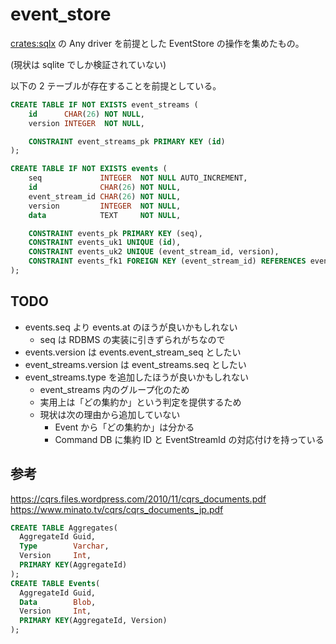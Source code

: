 # event_store

[crates:sqlx] の Any driver を前提とした EventStore の操作を集めたもの。

(現状は sqlite でしか検証されていない)

以下の 2 テーブルが存在することを前提としている。

```sql
CREATE TABLE IF NOT EXISTS event_streams (
    id      CHAR(26) NOT NULL,
    version INTEGER  NOT NULL,

    CONSTRAINT event_streams_pk PRIMARY KEY (id)
);

CREATE TABLE IF NOT EXISTS events (
    seq             INTEGER  NOT NULL AUTO_INCREMENT,
    id              CHAR(26) NOT NULL,
    event_stream_id CHAR(26) NOT NULL,
    version         INTEGER  NOT NULL,
    data            TEXT     NOT NULL,

    CONSTRAINT events_pk PRIMARY KEY (seq),
    CONSTRAINT events_uk1 UNIQUE (id),
    CONSTRAINT events_uk2 UNIQUE (event_stream_id, version),
    CONSTRAINT events_fk1 FOREIGN KEY (event_stream_id) REFERENCES event_streams (id)
);
```

## TODO

- events.seq より events.at のほうが良いかもしれない
  - seq は RDBMS の実装に引きずられがちなので
- events.version は events.event_stream_seq としたい
- event_streams.version は event_streams.seq としたい
- event_streams.type を追加したほうが良いかもしれない
  - event_streams 内のグループ化のため
  - 実用上は「どの集約か」という判定を提供するため
  - 現状は次の理由から追加していない
    - Event から「どの集約か」は分かる
    - Command DB に集約 ID と EventStreamId の対応付けを持っている

## 参考

<https://cqrs.files.wordpress.com/2010/11/cqrs_documents.pdf>
<https://www.minato.tv/cqrs/cqrs_documents_jp.pdf>

```sql
CREATE TABLE Aggregates(
  AggregateId Guid,
  Type        Varchar,
  Version     Int,
  PRIMARY KEY(AggregateId)
);
CREATE TABLE Events(
  AggregateId Guid,
  Data        Blob,
  Version     Int,
  PRIMARY KEY(AggregateId, Version)
);
```

[crates:sqlx]: https://crates.io/crates/sqlx
